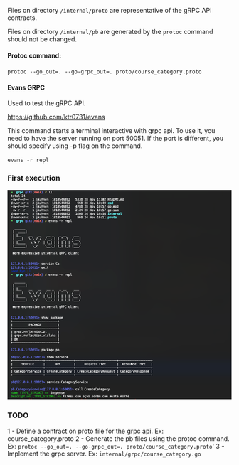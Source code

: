 
Files on directory `/internal/proto` are representative of the gRPC API contracts.


Files on directory `/internal/pb` are generated by the `protoc` command should not be changed.


#### Protoc command:

``protoc --go_out=. --go-grpc_out=. proto/course_category.proto``


#### Evans GRPC
Used to test the gRPC API.

https://github.com/ktr0731/evans

This command starts a terminal interactive with grpc api. 
To use it, you need to have the server running on port 50051.
If the port is different, you should specify using -p flag on the command.

``evans -r repl``


### First execution
![img.png](img.png)

### TODO
1 - Define a contract on proto file for the grpc api. Ex: course_category.proto
2 - Generate the pb files using the protoc command. Ex: ``protoc --go_out=. --go-grpc_out=. proto/course_category.proto``'
3 - Implement the grpc server. Ex: ``internal/grpc/course_category.go``